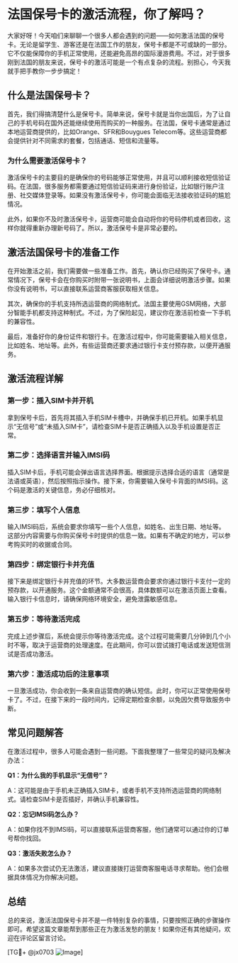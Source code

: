 # 法国保号卡的激活流程，你了解吗？

大家好呀！今天咱们来聊聊一个很多人都会遇到的问题——如何激活法国的保号卡。无论是留学生、游客还是在法国工作的朋友，保号卡都是不可或缺的一部分。它不仅能保障你的手机正常使用，还能避免高昂的国际漫游费用。不过，对于很多刚到法国的朋友来说，保号卡的激活可能是一个有点复杂的流程。别担心，今天我就手把手教你一步步搞定！

## 什么是法国保号卡？

首先，我们得搞清楚什么是保号卡。简单来说，保号卡就是当你出国后，为了让自己的手机号码在国外还能继续使用而购买的一种服务。在法国，保号卡通常是通过本地运营商提供的，比如Orange、SFR和Bouygues Telecom等。这些运营商都会提供针对不同需求的套餐，包括通话、短信和流量等。

### 为什么需要激活保号卡？

激活保号卡的主要目的是确保你的号码能够正常使用，并且可以顺利接收短信验证码。在法国，很多服务都需要通过短信验证码来进行身份验证，比如银行账户注册、社交媒体登录等。如果没有激活保号卡，你可能会面临无法接收验证码的尴尬情况。

此外，如果你不及时激活保号卡，运营商可能会自动将你的号码停机或者回收，这样你就得重新办理新号码了。所以，激活保号卡是非常必要的。

## 激活法国保号卡的准备工作

在开始激活之前，我们需要做一些准备工作。首先，确认你已经购买了保号卡。通常情况下，保号卡会在你购买时附带一张说明书，上面会详细说明激活步骤。如果你没有说明书，可以直接联系运营商客服获取相关信息。

其次，确保你的手机支持所选运营商的网络制式。法国主要使用GSM网络，大部分智能手机都支持这种制式。不过，为了保险起见，建议你在激活前检查一下手机的兼容性。

最后，准备好你的身份证件和银行卡。在激活过程中，你可能需要输入相关信息，比如姓名、地址等。此外，有些运营商还要求通过银行卡支付预存款，以便开通服务。

## 激活流程详解

### 第一步：插入SIM卡并开机

拿到保号卡后，首先将其插入手机SIM卡槽中，并确保手机已开机。如果手机显示“无信号”或“未插入SIM卡”，请检查SIM卡是否正确插入以及手机设置是否正常。

### 第二步：选择语言并输入IMSI码

插入SIM卡后，手机可能会弹出语言选择界面。根据提示选择合适的语言（通常是法语或英语），然后按照指示操作。接下来，你需要输入保号卡背面的IMSI码。这个码是激活的关键信息，务必仔细核对。

### 第三步：填写个人信息

输入IMSI码后，系统会要求你填写一些个人信息，如姓名、出生日期、地址等。这部分内容需要与你购买保号卡时提供的信息一致。如果有不确定的地方，可以参考购买时的收据或合同。

### 第四步：绑定银行卡并充值

接下来是绑定银行卡并充值的环节。大多数运营商会要求你通过银行卡支付一定的预存款，以开通服务。这个金额通常不会很高，具体数额可以在激活页面上查看。输入银行卡信息时，请确保网络环境安全，避免泄露敏感信息。

### 第五步：等待激活完成

完成上述步骤后，系统会提示你等待激活完成。这个过程可能需要几分钟到几个小时不等，取决于运营商的处理速度。在此期间，你可以尝试拨打电话或发送短信测试是否成功激活。

### 第六步：激活成功后的注意事项

一旦激活成功，你会收到一条来自运营商的确认短信。此时，你可以正常使用保号卡了。不过，在接下来的一段时间内，记得定期检查余额，以免因欠费导致服务中断。

## 常见问题解答

在激活过程中，很多人可能会遇到一些问题。下面我整理了一些常见的疑问及解决办法：

**Q1：为什么我的手机显示“无信号”？**

A：这可能是由于手机未正确插入SIM卡，或者手机不支持所选运营商的网络制式。请检查SIM卡是否插好，并确认手机兼容性。

**Q2：忘记IMSI码怎么办？**

A：如果你找不到IMSI码，可以直接联系运营商客服，他们通常可以通过你的订单号帮你找回。

**Q3：激活失败怎么办？**

A：如果多次尝试仍无法激活，建议直接拨打运营商客服电话寻求帮助。他们会根据具体情况为你解决问题。

## 总结

总的来说，激活法国保号卡并不是一件特别复杂的事情，只要按照正确的步骤操作即可。希望这篇文章能帮到那些正在为激活发愁的朋友！如果你还有其他疑问，欢迎在评论区留言讨论。

[TG💪+ @jx0703 ![Image](https://github.com/user-attachments/assets/dbca1d08-cadb-493c-b0ec-ad6f7a83f270)]